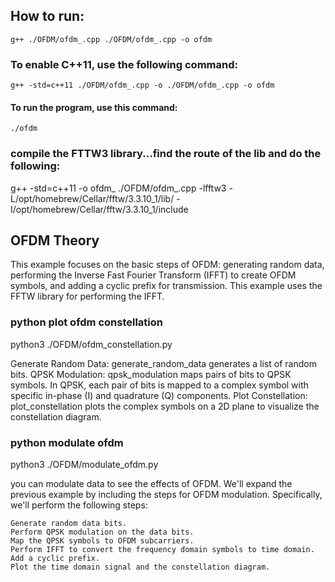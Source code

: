 
## How to run:
    g++ ./OFDM/ofdm_.cpp ./OFDM/ofdm_.cpp -o ofdm 
### To enable C++11, use the following command:
    g++ -std=c++11 ./OFDM/ofdm_.cpp -o ./OFDM/ofdm_.cpp -o ofdm 
#### To run the program, use this command:
    ./ofdm

### compile the FTTW3 library...find the route of the lib and do the following:
g++ -std=c++11 -o ofdm_ ./OFDM/ofdm_.cpp -lfftw3 -L/opt/homebrew/Cellar/fftw/3.3.10_1/lib/ -I/opt/homebrew/Cellar/fftw/3.3.10_1/include

## OFDM Theory
This example focuses on the basic steps of OFDM: generating random data, performing the Inverse Fast Fourier Transform (IFFT) to create OFDM symbols, and adding a cyclic prefix for transmission. This example uses the FFTW library for performing the IFFT.

### python plot ofdm constellation
python3 ./OFDM/ofdm_constellation.py

Generate Random Data: generate_random_data generates a list of random bits.
QPSK Modulation: qpsk_modulation maps pairs of bits to QPSK symbols. In QPSK, each pair of bits is mapped to a complex symbol with specific in-phase (I) and quadrature (Q) components.
Plot Constellation: plot_constellation plots the complex symbols on a 2D plane to visualize the constellation diagram.

### python modulate ofdm
python3 ./OFDM/modulate_ofdm.py

you can modulate data to see the effects of OFDM. We'll expand the previous example by including the steps for OFDM modulation. Specifically, we'll perform the following steps:

    Generate random data bits.
    Perform QPSK modulation on the data bits.
    Map the QPSK symbols to OFDM subcarriers.
    Perform IFFT to convert the frequency domain symbols to time domain.
    Add a cyclic prefix.
    Plot the time domain signal and the constellation diagram.